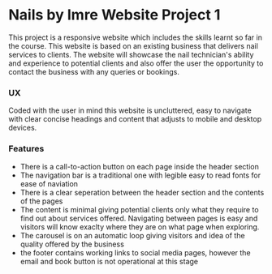 # Nails by Imre Website Project 1
This project is a responsive website which includes the skills learnt so far in the course. This website is based on an existing business that delivers nail services to clients. The website will showcase the nail technician's ability and experience to potential clients and also offer the user the opportunity to contact the business with any queries or bookings.

### UX
Coded with the user in mind this website is uncluttered, easy to navigate with clear concise headings and content that adjusts to mobile and desktop devices.

### Features

- There is a call-to-action button on each page inside the header section
- The navigation bar is a traditional one with legible easy to read fonts for ease of naviation
- There is a clear seperation between the header section and the contents of the pages
- The content is minimal giving potential clients only what they require to find out about services offered. Navigating between pages is easy and visitors will know       exaclty where they are on what page when exploring.
- The carousel is on an automatic loop giving visitors and idea of the quality offered by the business
- the footer contains working links to social media pages, however the email and book button is not operational at this stage
